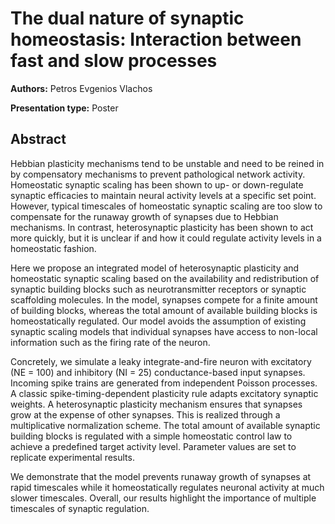 # The dual nature of synaptic homeostasis: Interaction between fast and slow processes

**Authors:** Petros Evgenios Vlachos

**Presentation type:** Poster

## Abstract

Hebbian plasticity mechanisms tend to be unstable and need to be reined in by compensatory mechanisms to prevent pathological network activity. Homeostatic synaptic scaling has been shown to up- or down-regulate synaptic efficacies to maintain neural activity levels at a specific set point. However, typical timescales of homeostatic synaptic scaling are too slow to compensate for the runaway growth of synapses due to Hebbian mechanisms. In contrast, heterosynaptic plasticity has been shown to act more quickly, but it is unclear if and how it could regulate activity levels in a homeostatic fashion.

Here we propose an integrated model of heterosynaptic plasticity and homeostatic synaptic scaling based on the availability and redistribution of synaptic building blocks such as neurotransmitter receptors or synaptic scaffolding molecules. In the model, synapses compete for a finite amount of building blocks, whereas the total amount of available building blocks is homeostatically regulated. Our model avoids the assumption of existing synaptic scaling models that individual synapses have access to non-local information such as the firing rate of the neuron.

Concretely, we simulate a leaky integrate-and-fire neuron with excitatory (NE = 100) and inhibitory (NI = 25) conductance-based input synapses. Incoming spike trains are generated from independent Poisson processes. A classic spike-timing-dependent plasticity rule adapts excitatory synaptic weights. A heterosynaptic plasticity mechanism ensures that synapses grow at the expense of other synapses. This is realized through a multiplicative normalization scheme. The total amount of available synaptic building blocks is regulated with a simple homeostatic control law to achieve a predefined target activity level. Parameter values are set to replicate experimental results.

We demonstrate that the model prevents runaway growth of synapses at rapid timescales while it homeostatically regulates neuronal activity at much slower timescales. Overall, our results highlight the importance of multiple timescales of synaptic regulation.
